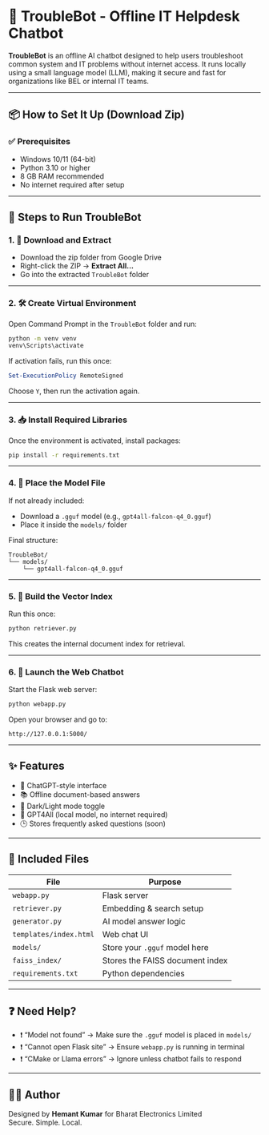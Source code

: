 # 🤖 TroubleBot - Offline IT Helpdesk Chatbot

**TroubleBot** is an offline AI chatbot designed to help users troubleshoot common system and IT problems without internet access. It runs locally using a small language model (LLM), making it secure and fast for organizations like BEL or internal IT teams.

---

## 📦 How to Set It Up (Download Zip)

### ✅ Prerequisites

- Windows 10/11 (64-bit)
- Python 3.10 or higher
- 8 GB RAM recommended
- No internet required after setup

---

## 🔧 Steps to Run TroubleBot

### 1. 🔽 Download and Extract

- Download the zip folder from Google Drive
- Right-click the ZIP → **Extract All...**
- Go into the extracted `TroubleBot` folder

---

### 2. 🛠 Create Virtual Environment

Open Command Prompt in the `TroubleBot` folder and run:

```bash
python -m venv venv
venv\Scripts\activate
```

If activation fails, run this once:

```powershell
Set-ExecutionPolicy RemoteSigned
```

Choose `Y`, then run the activation again.

---

### 3. 📥 Install Required Libraries

Once the environment is activated, install packages:

```bash
pip install -r requirements.txt
```

---

### 4. 🧠 Place the Model File

If not already included:
- Download a `.gguf` model (e.g., `gpt4all-falcon-q4_0.gguf`)
- Place it inside the `models/` folder

Final structure:
```
TroubleBot/
└── models/
    └── gpt4all-falcon-q4_0.gguf
```

---

### 5. 🧱 Build the Vector Index

Run this once:

```bash
python retriever.py
```

This creates the internal document index for retrieval.

---

### 6. 🚀 Launch the Web Chatbot

Start the Flask web server:

```bash
python webapp.py
```

Open your browser and go to:

```
http://127.0.0.1:5000/
```

---

## ✨ Features

- 💬 ChatGPT-style interface
- 📚 Offline document-based answers
- 🌙 Dark/Light mode toggle
- 🧠 GPT4All (local model, no internet required)
- 🕒 Stores frequently asked questions (soon)

---

## 📁 Included Files

| File | Purpose |
|------|---------|
| `webapp.py` | Flask server |
| `retriever.py` | Embedding & search setup |
| `generator.py` | AI model answer logic |
| `templates/index.html` | Web chat UI |
| `models/` | Store your `.gguf` model here |
| `faiss_index/` | Stores the FAISS document index |
| `requirements.txt` | Python dependencies |

---

## ❓ Need Help?

- ❗ “Model not found” → Make sure the `.gguf` model is placed in `models/`
- ❗ “Cannot open Flask site” → Ensure `webapp.py` is running in terminal
- ❗ “CMake or Llama errors” → Ignore unless chatbot fails to respond

---

## 🙋‍♀️ Author

Designed by **Hemant Kumar** for Bharat Electronics Limited  
Secure. Simple. Local.
